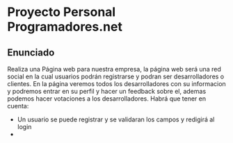 # Proyecto Personal Programadores.net
## Enunciado
Realiza una Página web para nuestra empresa, la página web será una red social en la cual usuarios podrán registrarse y podran ser desarrolladores o clientes. En la página veremos todos los desarrolladores con su informacion y podremos entrar en su perfil y hacer un feedback sobre el, ademas podemos hacer votaciones a los desarrolladores. Habrá que tener en cuenta:
- Un usuario se puede registrar y se validaran los campos y redigirá al login
- 

